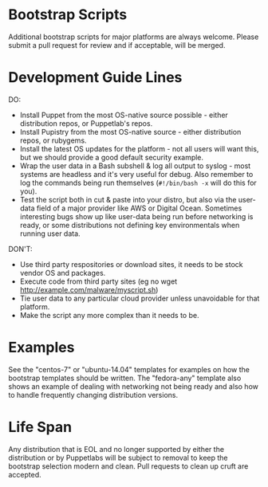 # Bootstrap Scripts

Additional bootstrap scripts for major platforms are always welcome. Please
submit a pull request for review and if acceptable, will be merged.


# Development Guide Lines

DO:

* Install Puppet from the most OS-native source possible - either distribution repos, or Puppetlab's repos.
* Install Pupistry from the most OS-native source - either distribution repos, or rubygems.
* Install the latest OS updates for the platform - not all users will want this, but we should provide a good default security example.
* Wrap the user data in a Bash subshell & log all output to syslog - most systems are headless and it's very useful for debug. Also remember to log the commands being run themselves (`#!/bin/bash -x` will do this for you).
* Test the script both in cut & paste into your distro, but also via the user-data field of a major provider like AWS or Digital Ocean. Sometimes interesting bugs show up like user-data being run before networking is ready, or some distributions not defining key environmentals when running user data.

DON'T:

* Use third party respositories or download sites, it needs to be stock vendor OS and packages.
* Execute code from third party sites (eg no wget http://example.com/malware/myscript.sh)
* Tie user data to any particular cloud provider unless unavoidable for that platform.
* Make the script any more complex than it needs to be.


# Examples

See the "centos-7" or "ubuntu-14.04" templates for examples on how the bootstrap
templates should be written. The "fedora-any" template also shows an example of
dealing with networking not being ready and also how to handle frequently
changing distribution versions.


# Life Span

Any distribution that is EOL and no longer supported by either the distribution
or by Puppetlabs will be subject to removal to keep the bootstrap selection
modern and clean. Pull requests to clean up cruft are accepted.


